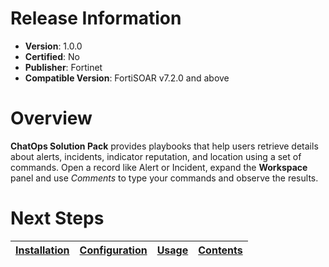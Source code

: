 # Release Information

- **Version**: 1.0.0
- **Certified**: No
- **Publisher**: Fortinet
- **Compatible Version**: FortiSOAR v7.2.0 and above 

# Overview

**ChatOps Solution Pack** provides playbooks that help users retrieve details about alerts, incidents, indicator reputation, and location using a set of commands. Open a record like Alert or Incident, expand the **Workspace** panel and use *Comments* to type your commands and observe the results.

# Next Steps

| [Installation](https://github.com/fortinet-fortisoar/solution-pack-chatops/blob/develop/docs/setup.md#installation) | [Configuration](https://github.com/fortinet-fortisoar/solution-pack-chatops/blob/develop/docs/setup.md#configuration) | [Usage](https://github.com/fortinet-fortisoar/solution-pack-chatops/blob/develop/docs/usage.md) | [Contents](https://github.com/fortinet-fortisoar/solution-pack-chatops/blob/develop/docs/contents.md) |
|--------------------------------------------|----------------------------------------------|------------------------|------------------------------|
